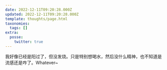 ```yaml
---
date: 2022-12-11T09:20:28.000Z
updated: 2022-12-11T09:20:28.000Z
template: thoughts/page.html
taxonomies:
  tags: []
extra:
  posse:
    twitter: true
---
```


我好像已经是阳过了，但没发烧。只是特别想喝水，然后没什么精神，也不知道是流感还是咋了。Whatever~
